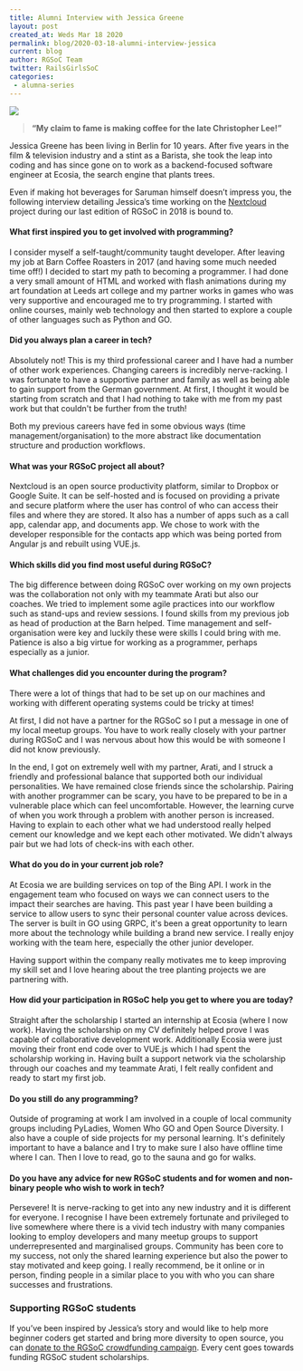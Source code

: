 ```yaml
---
title: Alumni Interview with Jessica Greene
layout: post
created_at: Weds Mar 18 2020
permalink: blog/2020-03-18-alumni-interview-jessica
current: blog
author: RGSoC Team
twitter: RailsGirlsSoC
categories:
 - alumna-series
---
```

 
![](/img/blog/2020/Alumni-Interview-JessicaG.png)
 
> **“My claim to fame is making coffee for the late Christopher Lee!”**
 
Jessica Greene has been living in Berlin for 10 years. After five years in the film & television industry and a stint as a Barista, she took the leap into coding and has since gone on to work as a backend-focused software engineer at Ecosia, the search engine that plants trees.
 
Even if making hot beverages for Saruman himself doesn’t impress you, the following interview detailing Jessica’s time working on the <a href=" https://nextcloud.com/"> Nextcloud </a> project during our last edition of RGSoC in 2018 is bound to.
 
<h4>What first inspired you to get involved with programming? </h4>
I consider myself a self-taught/community taught developer. After leaving my job at Barn Coffee Roasters in 2017 (and having some much needed time off!) I decided to start my path to becoming a programmer. I had done a very small amount of HTML and worked with flash animations during my art foundation at Leeds art college and my partner works in games who was very supportive and encouraged me to try programming. I started with online courses, mainly web technology and then started to explore a couple of other languages such as Python and GO.
 
<h4>Did you always plan a career in tech? </h4>
<p>Absolutely not! This is my third professional career and I have had a number of other work experiences. Changing careers is incredibly nerve-racking. I was fortunate to have a supportive partner and family as well as being able to gain support from the German government. At first, I thought it would be starting from scratch and that I had nothing to take with me from my past work but that couldn't be further from the truth!</p>
 
<p>Both my previous careers have fed in some obvious ways (time management/organisation) to the more abstract like documentation structure and production workflows.</p>
 
<h4>What was your RGSoC project all about?</h4>
Nextcloud is an open source productivity platform, similar to Dropbox or Google Suite. It can be self-hosted and is focused on providing a private and secure platform where the user has control of who can access their files and where they are stored. It also has a number of apps such as a call app, calendar app, and documents app. We chose to work with the developer responsible for the contacts app which was being ported from Angular js and rebuilt using VUE.js.
 
<h4>Which skills did you find most useful during RGSoC?</h4>
The big difference between doing RGSoC over working on my own projects was the collaboration not only with my teammate Arati but also our coaches. We tried to implement some agile practices into our workflow such as stand-ups and review sessions. I found skills from my previous job as head of production at the Barn helped. Time management and self-organisation were key and luckily these were skills I could bring with me. Patience is also a big virtue for working as a programmer, perhaps especially as a junior.
 
<h4>What challenges did you encounter during the program? </h4>
<p>There were a lot of things that had to be set up on our machines and working with different operating systems could be tricky at times!</p>

<p>At first, I did not have a partner for the RGSoC so I put a message in one of my local meetup groups. You have to work really closely with your partner during RGSoC and I was nervous about how this would be with someone I did not know previously.</p>
 
<p>In the end, I got on extremely well with my partner, Arati, and I struck a friendly and professional balance that supported both our individual personalities. We have remained close friends since the scholarship. Pairing with another programmer can be scary, you have to be prepared to be in a vulnerable place which can feel uncomfortable. However, the learning curve of when you work through a problem with another person is increased. Having to explain to each other what we had understood really helped cement our knowledge and we kept each other motivated. We didn't always pair but we had lots of check-ins with each other.</p>
 
<h4>What do you do in your current job role? </h4>
<p>At Ecosia we are building services on top of the Bing API. I work in the engagement team who focused on ways we can connect users to the impact their searches are having. This past year I have been building a service to allow users to sync their personal counter value across devices. The server is built in GO using GRPC, it's been a great opportunity to learn more about the technology while building a brand new service. I really enjoy working with the team here, especially the other junior developer.</p>
 
<p>Having support within the company really motivates me to keep improving my skill set and I love hearing about the tree planting projects we are partnering with.</p>
 
<h4>How did your participation in RGSoC help you get to where you are today? </h4>
Straight after the scholarship I started an internship at Ecosia (where I now work). Having the scholarship on my CV definitely helped prove I was capable of collaborative development work. Additionally Ecosia were just moving their front end code over to VUE.js which I had spent the scholarship working in. Having built a support network via the scholarship through our coaches and my teammate Arati, I felt really confident and ready to start my first job.
 
<h4>Do you still do any programming? </h4>
Outside of programing at work I am involved in a couple of local community groups including PyLadies, Women Who GO and Open Source Diversity. I also have a couple of side projects for my personal learning. It's definitely important to have a balance and I try to make sure I also have offline time where I can. Then I love to read, go to the sauna and go for walks.
 
<h4>Do you have any advice for new RGSoC students and for women and non-binary people who wish to work in tech? </h4>
Persevere! It is nerve-racking to get into any new industry and it is different for everyone. I recognise I have been extremely fortunate and privileged to live somewhere where there is a vivid tech industry with many companies looking to employ developers and many meetup groups to support underrepresented and marginalised groups. Community has been core to my success, not only the shared learning experience but also the power to stay motivated and keep going. I really recommend, be it online or in person, finding people in a similar place to you with who you can share successes and frustrations.
 
<h3>Supporting RGSoC students</h3>

If you’ve been inspired by Jessica’s story and would like to help more beginner coders get started and bring more diversity to open source, you can <a href="https://railsgirlssummerofcode.org/campaign/"> donate to the RGSoC crowdfunding campaign</a>. Every cent goes towards funding RGSoC student scholarships.
